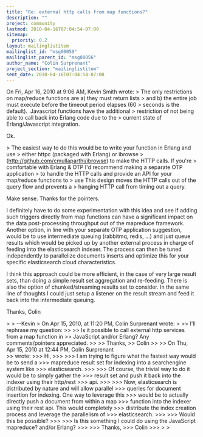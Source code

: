 ```yaml
---
title: "Re: external http calls from map functions?"
description: ""
project: community
lastmod: 2010-04-16T07:04:54-07:00
sitemap:
  priority: 0.2
layout: mailinglistitem
mailinglist_id: "msg00059"
mailinglist_parent_id: "msg00056"
author_name: "Colin Surprenant"
project_section: "mailinglistitem"
sent_date: 2010-04-16T07:04:54-07:00
---
```



On Fri, Apr 16, 2010 at 9:06 AM, Kevin Smith  wrote:
&gt; The only restrictions on map/reduce functions are a) they must return lists 
&gt; and b) the entire job must execute before the timeout period elapses (60 
&gt; seconds is the default).  Javascript functions have the additional 
&gt; restriction of not being able to call back into Erlang code due to the 
&gt; current state of Erlang/Javascript integration.

Ok.

&gt; The easiest way to do this would be to write your function in Erlang and use 
&gt; either httpc (packaged with Erlang) or ibrowse 
&gt; (http://github.com/cmullaparthi/ibrowse) to make the HTTP calls. If you're 
&gt; comfortable with Erlang & OTP I'd recommend making a separate OTP application 
&gt; to handle the HTTP calls and provide an API for your map/reduce functions to 
&gt; use This design moves the HTTP calls out of the query flow and prevents a 
&gt; hanging HTTP call from timing out a query.

Make sense. Thanks for the pointers.

I definitely have to do some experimentation with this idea and see if
adding such triggers directly from map functions can have a
significant impact on the data post-processing throughput out of the
mapreduce framework. Another option, in line with your separate OTP
application suggestion, would be to use intermediate queuing
(rabbitmq, redis, ...) and just queue results which would be picked up
by another external process in charge of feeding into the
elasticsearch indexer. The process can then be tuned independently to
parallelize documents inserts and optimize this for your specific
elasticsearch cloud characteristics.

I think this approach could be more efficient, in the case of very
large result sets, than doing a simple result set aggregation and
re-feeding. There is also the option of chunked/streaming results set
to consider. In the same line of thoughts I could just setup a
listener on the result stream and feed it back into the intermediate
queuing.

Thanks,
Colin

&gt;
&gt; --Kevin
&gt; On Apr 15, 2010, at 11:20 PM, Colin Surprenant wrote:
&gt;
&gt;&gt; I'll rephrase my question:
&gt;&gt;
&gt;&gt; Is it possible to call external http services from a map function in
&gt;&gt; JavaScript and/or Erlang? Any comments/pointers appreciated.
&gt;&gt;
&gt;&gt; Thanks,
&gt;&gt; Colin
&gt;&gt;
&gt;&gt; On Thu, Apr 15, 2010 at 12:44 PM, Colin Surprenant  
&gt;&gt; wrote:
&gt;&gt;&gt; Hi,
&gt;&gt;&gt;
&gt;&gt;&gt; I am trying to figure what the fastest way would be to send a
&gt;&gt;&gt; mapreduce result set for indexing into a searchengine system like
&gt;&gt;&gt; elasticsearch.
&gt;&gt;&gt;
&gt;&gt;&gt; Of course, the trivial way to do it would be to simply gather the
&gt;&gt;&gt; result set and push it back into the indexer using their http/rest
&gt;&gt;&gt; api.
&gt;&gt;&gt;
&gt;&gt;&gt; Now, elasticsearch is distributed by nature and will allow parallel
&gt;&gt;&gt; queries for document insertion for indexing. One way to leverage this
&gt;&gt;&gt; would be to actually directly push a document from within a map
&gt;&gt;&gt; function into the indexer using their rest api. This would completely
&gt;&gt;&gt; distribute the index creation process and leverage the parallelism of
&gt;&gt;&gt; elasticsearch.
&gt;&gt;&gt;
&gt;&gt;&gt; Would this be possible?
&gt;&gt;&gt;
&gt;&gt;&gt; Is this something I could do using the JavaScript mapreduce? and/or Erlang?
&gt;&gt;&gt;
&gt;&gt;&gt; Thanks,
&gt;&gt;&gt; Colin
&gt;&gt;&gt;
&gt;
&gt;

